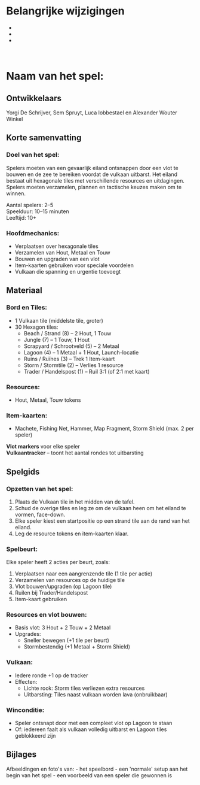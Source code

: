 # Belangrijke wijzigingen
- 
- 
- 

﻿
# Naam van het spel: 

## Ontwikkelaars

Yorgi De Schrijver, Sem Spruyt, Luca lobbestael en Alexander Wouter Winkel

## Korte samenvatting

### Doel van het spel:

Spelers moeten van een gevaarlijk eiland ontsnappen door een vlot te bouwen en de zee te bereiken voordat de vulkaan uitbarst. Het eiland bestaat uit hexagonale tiles met verschillende resources en uitdagingen. Spelers moeten verzamelen, plannen en tactische keuzes maken om te winnen.

Aantal spelers: 2–5  
Speelduur: 10–15 minuten  
Leeftijd: 10+  

### Hoofdmechanics:

-	Verplaatsen over hexagonale tiles
-	Verzamelen van Hout, Metaal en Touw
-	Bouwen en upgraden van een vlot
-	Item-kaarten gebruiken voor speciale voordelen
-	Vulkaan die spanning en urgentie toevoegt

## Materiaal

### Bord en Tiles:
-	1 Vulkaan tile (middelste tile, groter)
-	30 Hexagon tiles:
    -	Beach / Strand (8) – 2 Hout, 1 Touw
    - Jungle (7) – 1 Touw, 1 Hout
    -	Scrapyard / Schrootveld (5) – 2 Metaal
    -	Lagoon (4) – 1 Metaal + 1 Hout, Launch-locatie
    -	Ruins / Ruïnes (3) – Trek 1 Item-kaart
    -	Storm / Stormtile (2) – Verlies 1 resource
    -	Trader / Handelspost (1) – Ruil 3:1 (of 2:1 met kaart)
### Resources:
-	Hout, Metaal, Touw tokens

### Item-kaarten:
-	Machete, Fishing Net, Hammer, Map Fragment, Storm Shield (max. 2 per speler)

**Vlot markers** voor elke speler  
**Vulkaantracker** – toont het aantal rondes tot uitbarsting


## Spelgids

### Opzetten van het spel:
1.	Plaats de Vulkaan tile in het midden van de tafel.
2.	Schud de overige tiles en leg ze om de vulkaan heen om het eiland te vormen, face-down.
3.	Elke speler kiest een startpositie op een strand tile aan de rand van het eiland.
4.	Leg de resource tokens en item-kaarten klaar.

### Spelbeurt:
Elke speler heeft 2 acties per beurt, zoals:
1.	Verplaatsen naar een aangrenzende tile (1 tile per actie)
2.	Verzamelen van resources op de huidige tile
3.	Vlot bouwen/upgraden (op Lagoon tile)
4.	Ruilen bij Trader/Handelspost
5.	Item-kaart gebruiken

### Resources en vlot bouwen:

-	Basis vlot: 3 Hout + 2 Touw + 2 Metaal
-	Upgrades:
    - Sneller bewegen (+1 tile per beurt)
    - Stormbestendig (+1 Metaal + Storm Shield)

### Vulkaan:
-	Iedere ronde +1 op de tracker
-	Effecten:
    - Lichte rook: Storm tiles verliezen extra resources
    - Uitbarsting: Tiles naast vulkaan worden lava (onbruikbaar)

### Winconditie:
-	Speler ontsnapt door met een compleet vlot op Lagoon te staan
-	Of: iedereen faalt als vulkaan volledig uitbarst en Lagoon tiles geblokkeerd zijn


## Bijlages
Afbeeldingen en foto's van: - het speelbord - een 'normale' setup aan het begin van het spel - een voorbeeld van een speler die gewonnen is



